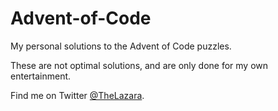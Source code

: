 # Advent-of-Code
My personal solutions to the Advent of Code puzzles.

These are not optimal solutions, and are only done for my own entertainment.

Find me on Twitter [@TheLazara](https://twitter.com/TheLazara).